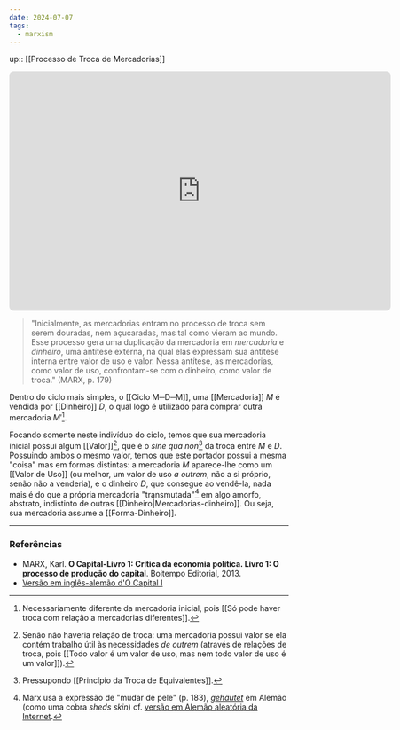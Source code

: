 ```yaml
---
date: 2024-07-07
tags:
  - marxism
---
```

up:: [[Processo de Troca de Mercadorias]]

<!-- https://q.uiver.app/#q=WzAsNSxbMiwyLCJYIl0sWzAsMCwiUCJdLFs0LDAsIlAnIl0sWzEsMSwiKEkpIl0sWzMsMSwiKElJKSJdLFswLDIsIkQiLDAseyJjdXJ2ZSI6LTMsImNvbG91ciI6WzEyMCw2MCw2MF19LFsxMjAsNjAsNjAsMV1dLFsyLDAsIk0nIiwwLHsiY3VydmUiOi0zLCJjb2xvdXIiOlswLDYwLDYwXX0sWzAsNjAsNjAsMV1dLFsxLDAsIkQiLDAseyJjdXJ2ZSI6LTMsImNvbG91ciI6WzEyMCw2MCw2MF19LFsxMjAsNjAsNjAsMV1dLFswLDEsIk0iLDAseyJjdXJ2ZSI6LTMsImNvbG91ciI6WzAsNjAsNjBdfSxbMCw2MCw2MCwxXV1d --> <iframe class="quiver-embed" src="https://q.uiver.app/#q=WzAsNSxbMiwyLCJYIl0sWzAsMCwiUCJdLFs0LDAsIlAnIl0sWzEsMSwiKEkpIl0sWzMsMSwiKElJKSJdLFswLDIsIkQiLDAseyJjdXJ2ZSI6LTMsImNvbG91ciI6WzEyMCw2MCw2MF19LFsxMjAsNjAsNjAsMV1dLFsyLDAsIk0nIiwwLHsiY3VydmUiOi0zLCJjb2xvdXIiOlswLDYwLDYwXX0sWzAsNjAsNjAsMV1dLFsxLDAsIkQiLDAseyJjdXJ2ZSI6LTMsImNvbG91ciI6WzEyMCw2MCw2MF19LFsxMjAsNjAsNjAsMV1dLFswLDEsIk0iLDAseyJjdXJ2ZSI6LTMsImNvbG91ciI6WzAsNjAsNjBdfSxbMCw2MCw2MCwxXV1d&embed" width="688" height="432" style="border-radius: 8px; border: none;"></iframe>

> "Inicialmente, as mercadorias entram no processo de troca sem serem douradas, nem açucaradas, mas tal como vieram ao mundo. Esse processo gera uma duplicação da mercadoria em *mercadoria* e *dinheiro*, uma antítese externa, na qual elas expressam sua antítese interna entre valor de uso e valor. Nessa antítese, as mercadorias, como valor de uso, confrontam-se com o dinheiro, como valor de troca." (MARX, p. 179)

Dentro do ciclo mais simples, o [[Ciclo M─D─M]], uma [[Mercadoria]] $M$ é vendida por [[Dinheiro]] $D$, o qual logo é utilizado para comprar outra mercadoria $M'$[^1]. 

Focando somente neste indivíduo do ciclo, temos que sua mercadoria inicial possui algum [[Valor]][^2], que é o *sine qua non*[^3] da troca entre $M$ e $D$. Possuindo ambos o mesmo valor, temos que este portador possui a mesma "coisa" mas em formas distintas: a mercadoria $M$ aparece-lhe como um [[Valor de Uso]] (ou melhor, um valor de uso *a outrem*, não a si próprio, senão não a venderia), e o dinheiro $D$, que consegue ao vendê-la, nada mais é do que a própria mercadoria "transmutada"[^4] em algo amorfo, abstrato, indistinto de outras [[Dinheiro|Mercadorias-dinheiro]]. Ou seja, sua mercadoria assume a [[Forma-Dinheiro]].

---
### Referências
- MARX, Karl. **O Capital-Livro 1: Crítica da economia política. Livro 1: O processo de produção do capital**. Boitempo Editorial, 2013.
- [Versão em inglês-alemão d'O Capital I](https://content.csbs.utah.edu/~ehrbar/cap1.pdf)

[^1]: Necessariamente diferente da mercadoria inicial, pois [[Só pode haver troca com relação a mercadorias diferentes]]. 
[^2]: Senão não haveria relação de troca: uma mercadoria possui valor se ela contém trabalho útil às necessidades *de outrem* (através de relações de troca, pois [[Todo valor é um valor de uso, mas nem todo valor de uso é um valor]]).
[^3]: Pressupondo [[Princípio da Troca de Equivalentes]].
[^4]: Marx usa a expressão de "mudar de pele" (p. 183), *[gehäutet](https://www.wordreference.com/deen/h%C3%A4uten)* em Alemão (como uma cobra *sheds skin*) cf. [versão em Alemão aleatória da Internet](https://content.csbs.utah.edu/~ehrbar/cap1.pdf).
